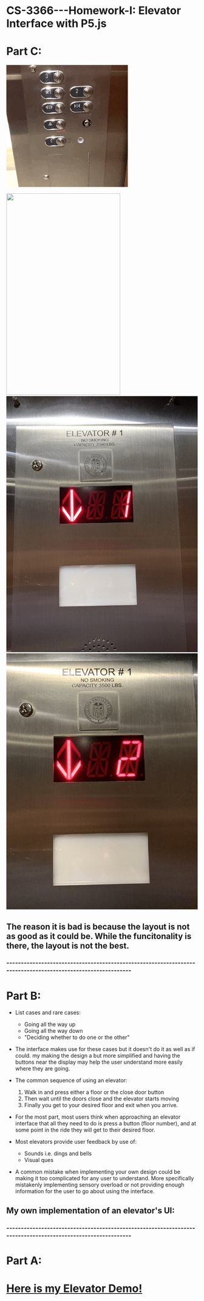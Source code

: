 # CS-3366---Homework-I: Elevator Interface with P5.js

# Part C:

![Elevator gif](https://github.com/Eliascm17/CS-3366---Homework-I/blob/master/Elevator.gif)

<img src="https://github.com/Eliascm17/CS-3366---Homework-I/blob/master/Image1.jpg" width="300" height="529" />

<img src="https://github.com/Eliascm17/CS-3366---Homework-I/blob/master/one.jpg"/>

<img src="https://github.com/Eliascm17/CS-3366---Homework-I/blob/master/two.jpg"/>

## The reason it is bad is because the layout is not as good as it could be. While the funcitonality is there, the layout is not the best.


### ------------------------------------------------------------------------------------------------------------
# Part B:
* List cases and rare cases:
  - Going all the way up
  - Going all the way down
  - "Deciding whether to do one or the other"
 * The interface makes use for these cases but it doesn't do it as well as if could. my making the design a but more simplified and having the buttons near the display may help the user understand more easily where they are going.

* The common sequence of using an elevator:
  1. Walk in and press either a floor or the close door button
  2. Then wait until the doors close and the elevator starts moving
  3. Finally you get to your desired floor and exit when you arrive. 
  
* For the most part, most users think when approaching an elevator interface that all they need to do is press a button (floor number), and at some point in the ride they will get to their desired floor.

* Most elevators provide user feedback by use of:
  - Sounds i.e. dings and bells
  - Visual ques
  
* A common mistake when implementing your own design could be making it too complicated for any user to understand. More specifically mistakenly implementing sensory overload or not providing enough information for the user to go about using the interface. 

## My own implementation of an elevator's UI:


### ------------------------------------------------------------------------------------------------------------
# Part A:

# [Here is my Elevator Demo!](/HW1/index.html)
